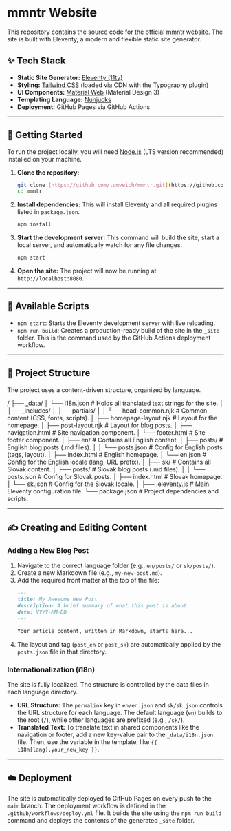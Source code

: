 # mmntr Website

This repository contains the source code for the official mmntr website. The site is built with Eleventy, a modern and flexible static site generator.

## ✨ Tech Stack

* **Static Site Generator:** [Eleventy (11ty)](https://www.11ty.dev/)
* **Styling:** [Tailwind CSS](https://tailwindcss.com/) (loaded via CDN with the Typography plugin)
* **UI Components:** [Material Web](https://github.com/material-components/material-web) (Material Design 3)
* **Templating Language:** [Nunjucks](https://mozilla.github.io/nunjucks/)
* **Deployment:** GitHub Pages via GitHub Actions

---

## 🚀 Getting Started

To run the project locally, you will need [Node.js](https://nodejs.org/) (LTS version recommended) installed on your machine.

1.  **Clone the repository:**
    ```bash
    git clone [https://github.com/tomveich/mmntr.git](https://github.com/tomveich/mmntr.git)
    cd mmntr
    ```

2.  **Install dependencies:**
    This will install Eleventy and all required plugins listed in `package.json`.
    ```bash
    npm install
    ```

3.  **Start the development server:**
    This command will build the site, start a local server, and automatically watch for any file changes.
    ```bash
    npm start
    ```

4.  **Open the site:**
    The project will now be running at `http://localhost:8080`.

---

## 📜 Available Scripts

* `npm start`: Starts the Eleventy development server with live reloading.
* `npm run build`: Creates a production-ready build of the site in the `_site` folder. This is the command used by the GitHub Actions deployment workflow.

---

## 📁 Project Structure

The project uses a content-driven structure, organized by language.


/
├── _data/
│   └── i18n.json         # Holds all translated text strings for the site.
│
├── _includes/
│   ├── partials/
│   │   └── head-common.njk # Common <head> content (CSS, fonts, scripts).
│   ├── homepage-layout.njk # Layout for the homepage.
│   ├── post-layout.njk     # Layout for blog posts.
│   ├── navigation.html     # Site navigation component.
│   └── footer.html         # Site footer component.
│
├── en/                     # Contains all English content.
│   ├── posts/              # English blog posts (.md files).
│   │   └── posts.json      # Config for English posts (tags, layout).
│   ├── index.html          # English homepage.
│   └── en.json             # Config for the English locale (lang, URL prefix).
│
├── sk/                     # Contains all Slovak content.
│   ├── posts/              # Slovak blog posts (.md files).
│   │   └── posts.json      # Config for Slovak posts.
│   ├── index.html          # Slovak homepage.
│   └── sk.json             # Config for the Slovak locale.
│
├── .eleventy.js            # Main Eleventy configuration file.
└── package.json            # Project dependencies and scripts.


---

## ✍️ Creating and Editing Content

### Adding a New Blog Post

1.  Navigate to the correct language folder (e.g., `en/posts/` or `sk/posts/`).
2.  Create a new Markdown file (e.g., `my-new-post.md`).
3.  Add the required front matter at the top of the file:
    ```markdown
    ---
    title: My Awesome New Post
    description: A brief summary of what this post is about.
    date: YYYY-MM-DD
    ---

    Your article content, written in Markdown, starts here...
    ```
4.  The layout and tag (`post_en` or `post_sk`) are automatically applied by the `posts.json` file in that directory.

### Internationalization (i18n)

The site is fully localized. The structure is controlled by the data files in each language directory.

* **URL Structure:** The `permalink` key in `en/en.json` and `sk/sk.json` controls the URL structure for each language. The default language (`en`) builds to the root (`/`), while other languages are prefixed (e.g., `/sk/`).
* **Translated Text:** To translate text in shared components like the navigation or footer, add a new key-value pair to the `_data/i18n.json` file. Then, use the variable in the template, like `{{ i18n[lang].your_new_key }}`.

---

## ☁️ Deployment

The site is automatically deployed to GitHub Pages on every push to the `main` branch. The deployment workflow is defined in the `.github/workflows/deploy.yml` file. It builds the site using the `npm run build` command and deploys the contents of the generated `_site` folder.
